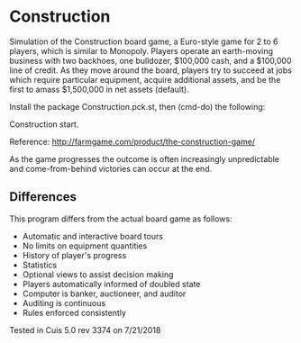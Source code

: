 # Construction
Simulation of the Construction board game, a Euro-style game for 2 to 6 players, which is similar to Monopoly. Players operate an earth-moving business with two backhoes, one bulldozer, $100,000 cash, and a $100,000 line of credit. As they move around the board, players try to succeed at jobs which require particular equipment, acquire additional assets, and be the first to amass $1,500,000 in net assets (default).

Install the package Construction.pck.st, then (cmd-do) the following:

Construction start.

Reference: http://farmgame.com/product/the-construction-game/

As the game progresses the outcome is often increasingly unpredictable and come-from-behind victories can occur at the end.

## Differences ##
This program differs from the actual board game as follows:

- Automatic and interactive board tours
- No limits on equipment quantities
- History of player's progress
- Statistics
- Optional views to assist decision making
- Players automatically informed of doubled state
- Computer is banker, auctioneer, and auditor
- Auditing is continuous
- Rules enforced consistently

Tested in Cuis 5.0  rev 3374 on 7/21/2018

